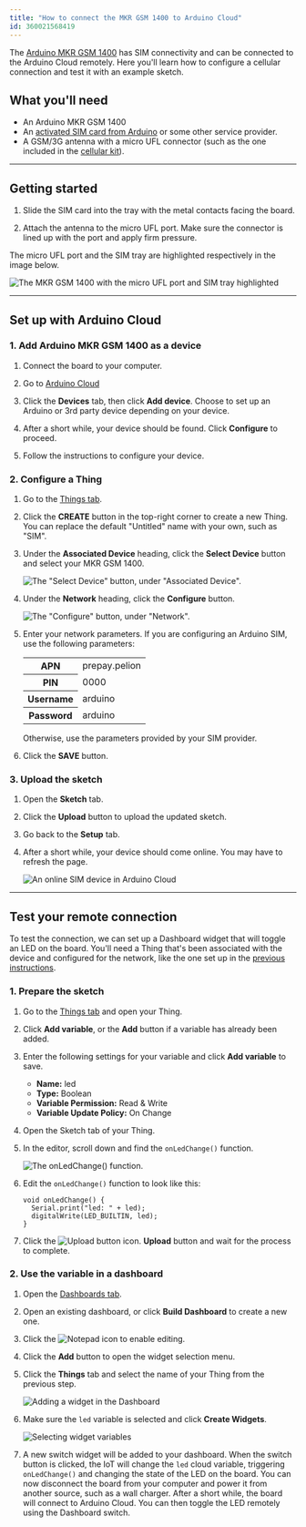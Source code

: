 ```yaml
---
title: "How to connect the MKR GSM 1400 to Arduino Cloud"
id: 360021568419
---
```


The [Arduino MKR GSM 1400](https://store.arduino.cc/arduino-mkr-gsm-1400-1415) has SIM connectivity and can be connected to the Arduino Cloud remotely. Here you'll learn how to configure a cellular connection and test it with an example sketch.

## What you'll need

* An Arduino MKR GSM 1400
* An [activated SIM card from Arduino](https://support.arduino.cc/hc/en-us/articles/360021543440) or some other service provider.
* A GSM/3G antenna with a micro UFL connector (such as the one included in the [cellular kit](https://store.arduino.cc/arduino-sim-mkr-gsm-1400-cellular-kit-1417)).

---

## Getting started

1. Slide the SIM card into the tray with the metal contacts facing the board.

2. Attach the antenna to the micro UFL port. Make sure the connector is lined up with the port and apply firm pressure.

The micro UFL port and the SIM tray are highlighted respectively in the image below.

![The MKR GSM 1400 with the micro UFL port and SIM tray highlighted](img/GSM-1400-connections.png)

---

<a id="set-up-instructions"></a>

## Set up with Arduino Cloud

### 1. Add Arduino MKR GSM 1400 as a device

1. Connect the board to your computer.

2. Go to [Arduino Cloud](https://app.arduino.cc/)

3. Click the **Devices** tab, then click **Add device**. Choose to set up an Arduino or 3rd party device depending on your device.

4. After a short while, your device should be found. Click **Configure** to proceed.

5. Follow the instructions to configure your device.

<a id="creating-a-thing"></a>

### 2. Configure a Thing

1. Go to the [Things tab](https://app.arduino.cc/things).

2. Click the **CREATE** button in the top-right corner to create a new Thing. You can replace the default "Untitled" name with your own, such as "SIM".

3. Under the **Associated Device** heading, click the **Select Device** button and select your MKR GSM 1400.

   ![The "Select Device" button, under "Associated Device".](img/iot-thing-associate-device.png)

4. Under the **Network** heading, click the **Configure** button.

   ![The "Configure" button, under "Network".](img/IoT-SIM-configure-network-2.png)

5. Enter your network parameters. If you are configuring an Arduino SIM, use the following parameters:

   <table>
    <tr>
      <th>APN</th>
      <td>prepay.pelion</td>
    </tr>
    <tr>
      <th>PIN</th>
      <td>0000</td>
    </tr>
    <tr>
      <th>Username</th>
      <td>arduino</td>
    </tr>
    <tr>
      <th>Password</th>
      <td>arduino</td>
    </tr>
   </table>

   Otherwise, use the parameters provided by your SIM provider.

6. Click the **SAVE** button.

### 3. Upload the sketch

1. Open the **Sketch** tab.

2. Click the **Upload** button to upload the updated sketch.

3. Go back to the **Setup** tab.

4. After a short while, your device should come online. You may have to refresh the page.

   ![An online SIM device in Arduino Cloud](img/iot-thing-gsm-1400-online.png)

---

## Test your remote connection

To test the connection, we can set up a Dashboard widget that will toggle an LED on the board. You'll need a Thing that's been associated with the device and configured for the network, like the one set up in the [previous instructions](#set-up-instructions).

### 1. Prepare the sketch

1. Go to the [Things tab](https://app.arduino.cc/things) and open your Thing.

2. Click **Add variable**, or the **Add** button if a variable has already been added.

3. Enter the following settings for your variable and click **Add variable** to save.

   * **Name:** led
   * **Type:** Boolean
   * **Variable Permission:** Read & Write
   * **Variable Update Policy:** On Change

4. Open the Sketch tab of your Thing.

5. In the editor, scroll down and find the `onLedChange()` function.

   ![The onLedChange() function.](img/iot-thing-sketch-onLedChange.png)

6. Edit the `onLedChange()` function to look like this:

   ```arduino
   void onLedChange() {
     Serial.print("led: " + led);
     digitalWrite(LED_BUILTIN, led);
   }
   ```

7. Click the ![Upload button icon.](img/icon_iot-upload.png) **Upload** button and wait for the process to complete.

### 2. Use the variable in a dashboard

1. Open the [Dashboards tab](https://app.arduino.cc/dashboards).

2. Open an existing dashboard, or click **Build Dashboard** to create a new one.

3. Click the ![Notepad](img/icon_notepad.png) icon to enable editing.

4. Click the **Add** button to open the widget selection menu.

5. Click the **Things** tab and select the name of your Thing from the previous step.

   ![Adding a widget in the Dashboard](img/iot-dashboard-add-things.png)

6. Make sure the `led` variable is selected and click **Create Widgets**.

   ![Selecting widget variables](img/create-widget-from-thing.png)

7. A new switch widget will be added to your dashboard. When the switch button is clicked, the IoT will change the `led` cloud variable, triggering `onLedChange()` and changing the state of the LED on the board. You can now disconnect the board from your computer and power it from another source, such as a wall charger. After a short while, the board will connect to Arduino Cloud. You can then toggle the LED remotely using the Dashboard switch.
